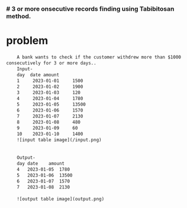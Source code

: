 <h3># 3 or more onsecutive records finding using Tabibitosan method.</h3>

# problem
        A bank wants to check if the customer withdrew more than $1000 consecutively for 3 or more days..
        Input-
        day  date amount  
        1     2023-01-01     1500   
        2     2023-01-02     1900   
        3     2023-01-03     120   
        4     2023-01-04     1780   
        5     2023-01-05     13500  
        6     2023-01-06     1570   
        7     2023-01-07     2130   
        8     2023-01-08     480   
        9     2023-01-09     60    
        10    2023-01-10     1400  
        ![input table image](/input.png)


        Output-
        day date    amount
        4   2023-01-05  1780  
        5   2023-01-06  13500  
        6   2023-01-07  1570  
        7   2023-01-08  2130  

        ![output table image](output.png)

